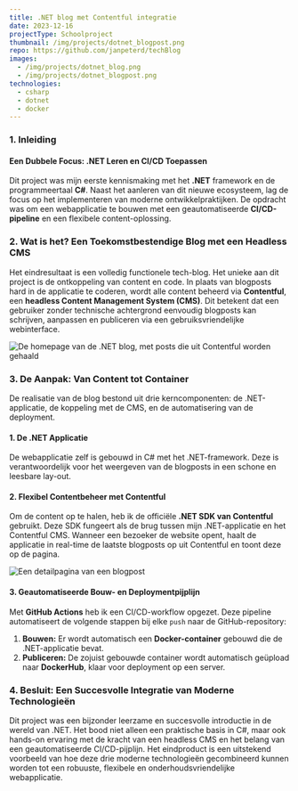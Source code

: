 ```yaml
---
title: .NET blog met Contentful integratie
date: 2023-12-16
projectType: Schoolproject
thumbnail: /img/projects/dotnet_blogpost.png
repo: https://github.com/janpeterd/techBlog
images:
  - /img/projects/dotnet_blog.png
  - /img/projects/dotnet_blogpost.png
technologies:
  - csharp
  - dotnet
  - docker
---
```


### 1. Inleiding

#### Een Dubbele Focus: .NET Leren en CI/CD Toepassen

Dit project was mijn eerste kennismaking met het **.NET** framework en de programmeertaal **C#**. Naast het aanleren van dit nieuwe ecosysteem, lag de focus op het implementeren van moderne ontwikkelpraktijken. De opdracht was om een webapplicatie te bouwen met een geautomatiseerde **CI/CD-pipeline** en een flexibele content-oplossing.

### 2. Wat is het? Een Toekomstbestendige Blog met een Headless CMS

Het eindresultaat is een volledig functionele tech-blog. Het unieke aan dit project is de ontkoppeling van content en code. In plaats van blogposts hard in de applicatie te coderen, wordt alle content beheerd via **Contentful**, een **headless Content Management System (CMS)**. Dit betekent dat een gebruiker zonder technische achtergrond eenvoudig blogposts kan schrijven, aanpassen en publiceren via een gebruiksvriendelijke webinterface.

![De homepage van de .NET blog, met posts die uit Contentful worden gehaald](/img/projects/dotnet_blog.png)

### 3. De Aanpak: Van Content tot Container

De realisatie van de blog bestond uit drie kerncomponenten: de .NET-applicatie, de koppeling met de CMS, en de automatisering van de deployment.

#### 1. De .NET Applicatie

De webapplicatie zelf is gebouwd in C# met het .NET-framework. Deze is verantwoordelijk voor het weergeven van de blogposts in een schone en leesbare lay-out.

#### 2. Flexibel Contentbeheer met Contentful

Om de content op te halen, heb ik de officiële **.NET SDK van Contentful** gebruikt. Deze SDK fungeert als de brug tussen mijn .NET-applicatie en het Contentful CMS. Wanneer een bezoeker de website opent, haalt de applicatie in real-time de laatste blogposts op uit Contentful en toont deze op de pagina.

![Een detailpagina van een blogpost](/img/projects/dotnet_blogpost.png)

#### 3. Geautomatiseerde Bouw- en Deploymentpijplijn

Met **GitHub Actions** heb ik een CI/CD-workflow opgezet. Deze pipeline automatiseert de volgende stappen bij elke `push` naar de GitHub-repository:

1.  **Bouwen:** Er wordt automatisch een **Docker-container** gebouwd die de .NET-applicatie bevat.
2.  **Publiceren:** De zojuist gebouwde container wordt automatisch geüpload naar **DockerHub**, klaar voor deployment op een server.

### 4. Besluit: Een Succesvolle Integratie van Moderne Technologieën

Dit project was een bijzonder leerzame en succesvolle introductie in de wereld van .NET. Het bood niet alleen een praktische basis in C#, maar ook hands-on ervaring met de kracht van een headless CMS en het belang van een geautomatiseerde CI/CD-pijplijn. Het eindproduct is een uitstekend voorbeeld van hoe deze drie moderne technologieën gecombineerd kunnen worden tot een robuuste, flexibele en onderhoudsvriendelijke webapplicatie.
